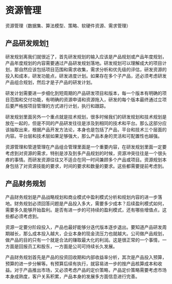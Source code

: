 # 资源管理

资源管理（数据集、算法模型、策略、软硬件资源、需求管理）

## 产品研发规划[1]

研发规划离我们就很近了，首先研发规划的输入应该是产品规划或产品年度规划，产品年度规划的内容需要通过产品研发规划落地。研发规划可以理解成大的项目计划，那自然应该包括项目范围和需求收集，需求分析和优先级的评估，研发资源的投入和成本，研发功能点，研发进度计划。如果存在多个子产品，还必须考虑研发产品组合规划，然后才是子产品的研发计划。

研发计划需要进一步细化到短周期的产品研发项目和版本，每一个版本有明确的项目范围和交付功能，有明确的资源申请和资源拖入，研发的每个版本最终通过立项后要严格按项目管理的方式进行计划，执行和跟踪。

研发规划里面另外一个重点就是技术规划，很多时候我们的研发规划和技术规划是放在一起的，但是不同的产品研发往往是涉及到相同的技术和平台。那么这部分应该抽取出来，根据产品开发方法论，本身也是包括了产品，平台和技术三个层面的内容。平台层和技术层如果足够强大，那么产品本身的灵活和可配置性也越强。

资源管理和管道管理在产品组合管理里面是一个重要内容，在研发规划里面一定要考虑到对资源的需求，特别是涉及到多产品规划的时候，资源冲突往往是一个很头疼的事情。而研发资源往往又不适合在同一时间兼顾多个产品或项目。资源规划本身包括了对资源技能的要求，时间的要求和数量的要求。这些都需要提前考虑到。

## 产品财务规划

产品财务规划是产品战略规划和商业模式中盈利模式分析和规划内容的进一步落地。财务规划必须回答问题是产品投入多大，需要多少成本？后续盈利模式如何，需要多久能够开始盈利。是否有进一步的可持续的盈利模式，还有哪些增值点，这些都必须考虑到。

资源一定要分阶段投入，产品也最好能够分迭代版本逐步退出。要知道产品研发周期越长，那么成本投入越大，企业本身的现金流压力也就越大。公司做产品规划，做产品的目的只有一个就是合法的赚取最大化的利润。这是很正常的一个事情，一方面是回报员工和股东，一方面是公司可持续长久发展。

产品财务规划首先是产品的投资回收期和内部收益率分析，其次是产品投入预算，预算的进一步分解等。有预算后续有执行，就容易进一步的按产品核算成本和收益。对于产品推出市场，又必须考虑产品的定价策略，产品定价策略需要考虑市场本身成熟度，客户关系积累，产品本身的发展多方面信息进行完善。

[1]: http://www.woshipm.com/pmd/220940.html
